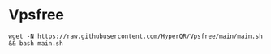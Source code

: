 # Vpsfree
```wget -N https://raw.githubusercontent.com/HyperQR/Vpsfree/main/main.sh && bash main.sh```
